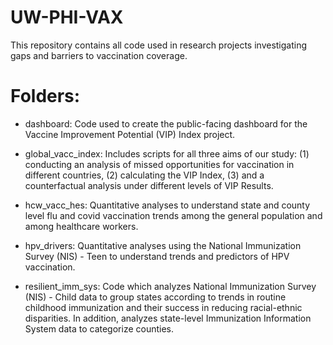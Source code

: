 # UW-PHI-VAX
This repository contains all code used in research projects investigating gaps and barriers to vaccination coverage.

# Folders:
 * dashboard: Code used to create the public-facing dashboard for the Vaccine Improvement Potential (VIP) Index project.

 * global_vacc_index: Includes scripts for all three aims of our study: (1) conducting an analysis of missed opportunities for vaccination in different countries, (2) calculating the VIP Index, (3) and a counterfactual analysis under different levels of VIP Results.

 * hcw_vacc_hes: Quantitative analyses to understand state and county level flu and covid vaccination trends among the general population and among healthcare workers. 

 * hpv_drivers: Quantitative analyses using the National Immunization Survey (NIS) - Teen to understand trends and predictors of HPV vaccination. 

 * resilient_imm_sys: Code which analyzes National Immunization Survey (NIS) - Child data to group states according to trends in routine childhood immunization and their success in reducing racial-ethnic disparities. In addition, analyzes state-level Immunization Information System data to categorize counties. 